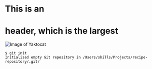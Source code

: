 # This is an <h1> header, which is the largest

![Image of Yaktocat](https://octodex.github.com/images/yaktocat.png)

  
  ```
$ git init
Initialized empty Git repository in /Users/skills/Projects/recipe-repository/.git/
```
